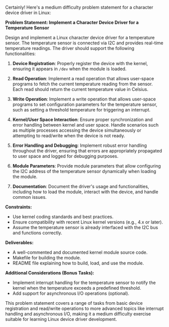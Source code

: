 Certainly! Here's a medium difficulty problem statement for a character device driver in Linux:

**Problem Statement: Implement a Character Device Driver for a Temperature Sensor**

Design and implement a Linux character device driver for a temperature sensor. The temperature sensor is connected via I2C and provides real-time temperature readings. The driver should support the following functionalities:

1. **Device Registration**: Properly register the device with the kernel, ensuring it appears in `/dev` when the module is loaded.

2. **Read Operation**: Implement a read operation that allows user-space programs to fetch the current temperature reading from the sensor. Each read should return the current temperature value in Celsius.

3. **Write Operation**: Implement a write operation that allows user-space programs to set configuration parameters for the temperature sensor, such as setting a threshold temperature for triggering an interrupt.

4. **Kernel/User Space Interaction**: Ensure proper synchronization and error handling between kernel and user space. Handle scenarios such as multiple processes accessing the device simultaneously or attempting to read/write when the device is not ready.

5. **Error Handling and Debugging**: Implement robust error handling throughout the driver, ensuring that errors are appropriately propagated to user space and logged for debugging purposes.

6. **Module Parameters**: Provide module parameters that allow configuring the I2C address of the temperature sensor dynamically when loading the module.

7. **Documentation**: Document the driver's usage and functionalities, including how to load the module, interact with the device, and handle common issues.

**Constraints:**
- Use kernel coding standards and best practices.
- Ensure compatibility with recent Linux kernel versions (e.g., 4.x or later).
- Assume the temperature sensor is already interfaced with the I2C bus and functions correctly.

**Deliverables:**
- A well-commented and documented kernel module source code.
- Makefile for building the module.
- README file explaining how to build, load, and use the module.

**Additional Considerations (Bonus Tasks):**
- Implement interrupt handling for the temperature sensor to notify the kernel when the temperature exceeds a predefined threshold.
- Add support for asynchronous I/O operations (optional).

This problem statement covers a range of tasks from basic device registration and read/write operations to more advanced topics like interrupt handling and asynchronous I/O, making it a medium difficulty exercise suitable for learning Linux device driver development.